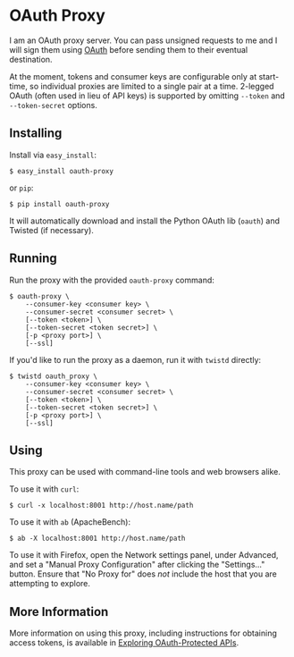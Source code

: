 # OAuth Proxy

I am an OAuth proxy server. You can pass unsigned requests to me and I will
sign them using [OAuth](http://oauth.net/ "OAuth") before sending them to
their eventual destination.

At the moment, tokens and consumer keys are configurable only at start-time,
so individual proxies are limited to a single pair at a time. 2-legged OAuth
(often used in lieu of API keys) is supported by omitting `--token` and
`--token-secret` options.

## Installing

Install via `easy_install`:

    $ easy_install oauth-proxy

or `pip`:

    $ pip install oauth-proxy

It will automatically download and install the Python OAuth lib (`oauth`) and
Twisted (if necessary).

## Running

Run the proxy with the provided `oauth-proxy` command:

    $ oauth-proxy \
        --consumer-key <consumer key> \
        --consumer-secret <consumer secret> \
        [--token <token>] \
        [--token-secret <token secret>] \
        [-p <proxy port>] \
        [--ssl]

If you'd like to run the proxy as a daemon, run it with `twistd` directly:

    $ twistd oauth_proxy \
        --consumer-key <consumer key> \
        --consumer-secret <consumer secret> \
        [--token <token>] \
        [--token-secret <token secret>] \
        [-p <proxy port>] \
        [--ssl]

## Using

This proxy can be used with command-line tools and web browsers alike.

To use it with `curl`:

    $ curl -x localhost:8001 http://host.name/path

To use it with `ab` (ApacheBench):

    $ ab -X localhost:8001 http://host.name/path

To use it with Firefox, open the Network settings panel, under Advanced, and
set a "Manual Proxy Configuration" after clicking the "Settings..." button.
Ensure that "No Proxy for" does *not* include the host that you are attempting
to explore.

## More Information

More information on using this proxy, including instructions for obtaining
access tokens, is available in [Exploring OAuth-Protected
APIs](http://mojodna.net/2009/08/21/exploring-oauth-protected-apis.html).
